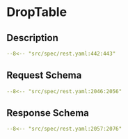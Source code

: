# DropTable

## Description

```yaml
--8<-- "src/spec/rest.yaml:442:443"
```

## Request Schema

```yaml
--8<-- "src/spec/rest.yaml:2046:2056"
```
## Response Schema

```yaml
--8<-- "src/spec/rest.yaml:2057:2076"
```
